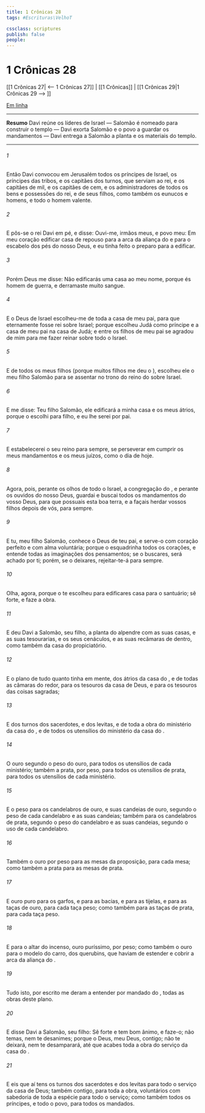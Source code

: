 ```yaml
---
title: 1 Crônicas 28
tags: #Escrituras\VelhoT

cssclass: scriptures
publish: false
people:
---
```


# 1 Crônicas 28
[[1 Crônicas 27| <-- 1 Crônicas 27]] | [[1 Crônicas]] | [[1 Crônicas 29|1 Crônicas 29 --> ]]

[Em linha](https://churchofjesuschrist.org/study/scriptures/ot/1-chr/28?lang=por)

---
__Resumo__
Davi reúne os líderes de Israel — Salomão é nomeado para construir o templo — Davi exorta Salomão e o povo a guardar os mandamentos — Davi entrega a Salomão a planta e os materiais do templo.

---
###### 1 
Então Davi convocou em Jerusalém todos os príncipes de Israel, os príncipes das tribos, e os capitães dos turnos, que serviam ao rei, e os capitães de mil, e os capitães de cem, e os administradores de todos os bens e possessões do rei, e de seus filhos, como também os eunucos e homens, e todo o homem valente.

###### 2 
E pôs-se o rei Davi em pé, e disse: Ouvi-me, irmãos meus, e povo meu: Em meu coração  edificar  casa de repouso para a arca da aliança do  e para o escabelo dos pés do nosso Deus, e eu tinha feito o preparo para a edificar.

###### 3 
Porém Deus me disse: Não edificarás uma casa ao meu nome, porque és homem de guerra, e derramaste muito sangue.

###### 4 
E o  Deus de Israel escolheu-me de toda a casa de meu pai, para que eternamente fosse rei sobre Israel; porque escolheu Judá como príncipe e a casa de meu pai na casa de Judá; e entre os filhos de meu pai se agradou de mim para me fazer reinar sobre todo o Israel.

###### 5 
E de todos os meus filhos (porque muitos filhos me deu o ), escolheu ele o meu filho Salomão para se assentar no trono do reino do  sobre Israel.

###### 6 
E me disse: Teu filho Salomão, ele edificará a minha casa e os meus átrios, porque o escolhi para filho, e eu lhe serei por pai.

###### 7 
E estabelecerei o seu reino para sempre, se perseverar em cumprir os meus mandamentos e os meus juízos, como  o dia de hoje.

###### 8 
Agora, pois, perante os olhos de todo o Israel, a congregação do , e perante os ouvidos do nosso Deus, guardai e buscai todos os mandamentos do  vosso Deus, para que possuais esta boa terra, e a façais herdar vossos filhos depois de vós, para sempre.

###### 9 
E tu, meu filho Salomão, conhece o Deus de teu pai, e serve-o com  coração perfeito e com  alma voluntária; porque o  esquadrinha todos os corações, e entende todas as imaginações dos pensamentos; se o buscares, será achado por ti; porém, se o deixares, rejeitar-te-á para sempre.

###### 10 
Olha,  agora, porque o  te escolheu para edificares  casa para o santuário; sê forte, e faze a obra.

###### 11 
E deu Davi a Salomão, seu filho, a planta do alpendre com as suas casas, e as suas tesourarias, e os seus cenáculos, e as suas recâmaras de dentro, como também da casa do propiciatório.

###### 12 
E  o plano de tudo quanto tinha em mente,  dos átrios da casa do , e de todas as câmaras do redor, para os tesouros da casa de Deus, e para os tesouros das coisas sagradas;

###### 13 
E dos turnos dos sacerdotes, e dos levitas, e de toda a obra do ministério da casa do , e de todos os utensílios do ministério da casa do .

###### 14 
O ouro  segundo o peso do ouro, para todos os utensílios de cada ministério; também a prata, por peso, para todos os utensílios de prata, para todos os utensílios de cada ministério.

###### 15 
E o peso para os candelabros de ouro, e suas candeias de ouro, segundo o peso de cada candelabro e as suas candeias; também para os candelabros de prata, segundo o peso do candelabro e as suas candeias, segundo o uso de cada candelabro.

###### 16 
Também  o ouro por peso para as mesas da proposição, para cada mesa; como também a prata para as mesas de prata.

###### 17 
E ouro puro para os garfos, e para as bacias, e para as tijelas, e para as taças de ouro, para cada taça  peso; como também para as taças de prata, para cada taça  peso.

###### 18 
E para o altar do incenso, ouro puríssimo, por  peso; como também o ouro para o modelo do carro,  dos querubins, que haviam de estender  e cobrir a arca da aliança do .

###### 19 
Tudo isto,  por escrito me deram a entender por mandado do ,  todas as obras deste plano.

###### 20 
E disse Davi a Salomão, seu filho: Sê forte e tem bom ânimo, e faze-o; não temas, nem te desanimes; porque o  Deus, meu Deus,  contigo; não te deixará, nem te desamparará, até que acabes toda a obra do serviço da casa do .

###### 21 
E eis que aí tens os turnos dos sacerdotes e dos levitas para todo o serviço da casa de Deus;  também contigo, para toda a obra, voluntários com sabedoria de toda a espécie para todo o serviço; como também todos os príncipes, e todo o povo, para todos os  mandados.

